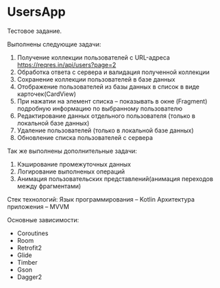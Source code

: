 # UsersApp
Тестовое задание.

Выполнены следующие задачи:
1. Получение коллекции пользователей с URL-адреса 
https://reqres.in/api/users?page=2
2. Обработка ответа с сервера и валидация полученной коллекции
3. Сохранение коллекции пользователей в базе данных
4. Отображение пользователей из базы данных в список в виде карточек(CardView)
5. При нажатии на элемент списка – показывать в окне (Fragment) подробную информацию по выбранному пользователю
6. Редактирование данных отдельного пользователя (только в локальной базе данных)
7. Удаление пользователей (только в локальной базе данных)
8. Обновление списка пользователей с сервера

Так же выполнены дополнительные задачи:
1. Кэширование промежуточных данных
2. Логирование выполненых операций
3. Анимация пользовательских представлений(анимация переходов между фрагментами)

Стек технологий:
Язык программирования – Kotlin
Архитектура приложения – MVVM

Основные зависимости:
-	Coroutines
-	Room
-	Retrofit2
-	Glide
-	Timber
-	Gson
-	Dagger2
